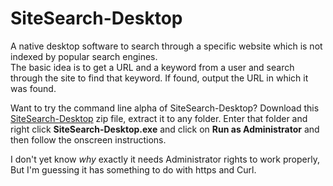 # SiteSearch-Desktop
A native desktop software to search through a specific website which is not indexed by popular search engines.  
The basic idea is to get a URL and a keyword from a user and search through the site to find that keyword.
If found, output the URL in which it was found.

Want to try the command line alpha of SiteSearch-Desktop?
Download this [SiteSearch-Desktop](https://github.com/SohanChy/SiteSearch-Desktop/blob/master/bin/Release/SiteSearch-Desktop.zip?raw=true) zip file,  extract it to any folder.
Enter that folder and right click **SiteSearch-Desktop.exe** and click on **Run as Administrator** and then follow the onscreen instructions.

I don't yet know *why* exactly it needs Administrator rights to work properly, But I'm guessing it has something to do with https and Curl.
